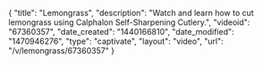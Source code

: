 {
    "title": "Lemongrass",
    "description": "Watch and learn how to cut lemongrass using Calphalon Self-Sharpening Cutlery.",
    "videoid": "67360357",
    "date_created": "1440166810",
    "date_modified": "1470946276",
    "type": "captivate",
    "layout": "video",
    "url": "\/v\/lemongrass\/67360357"
}